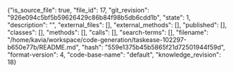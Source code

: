 {"is_source_file": true, "file_id": 17, "git_revision": "926e094c5bf5b59626429c86b84f98b5db6cdd1b", "state": 1, "description": "", "external_files": [], "external_methods": [], "published": [], "classes": [], "methods": [], "calls": [], "search-terms": [], "filename": "/home/kavia/workspace/code-generation/taskease-102297-b650e77b/README.md", "hash": "559e1375b45b5865f21d72501944f59d", "format-version": 4, "code-base-name": "default", "knowledge_revision": 18}
